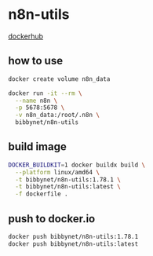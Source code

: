 # n8n-utils

[dockerhub](https://hub.docker.com/r/bibbynet/n8n-utils)

## how to use

```bash
docker create volume n8n_data

docker run -it --rm \
  --name n8n \
  -p 5678:5678 \
  -v n8n_data:/root/.n8n \
  bibbynet/n8n-utils
```

## build image

```bash
DOCKER_BUILDKIT=1 docker buildx build \
  --platform linux/amd64 \
  -t bibbynet/n8n-utils:1.78.1 \
  -t bibbynet/n8n-utils:latest \
  -f dockerfile .
```



## push to docker.io

```bash
docker push bibbynet/n8n-utils:1.78.1
docker push bibbynet/n8n-utils:latest
```

